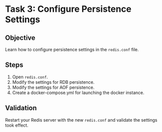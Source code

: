 # Task 3: Configure Persistence Settings

## Objective

Learn how to configure persistence settings in the `redis.conf` file.

## Steps

1. Open `redis.conf`.
2. Modify the settings for RDB persistence.
3. Modify the settings for AOF persistence.
4. Create a docker-compose.yml for launching the docker instance.

## Validation

Restart your Redis server with the new `redis.conf` and validate the settings took effect.
